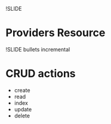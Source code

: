 !SLIDE
# Providers Resource

!SLIDE bullets incremental
# CRUD actions

* create
* read
* index
* update
* delete

